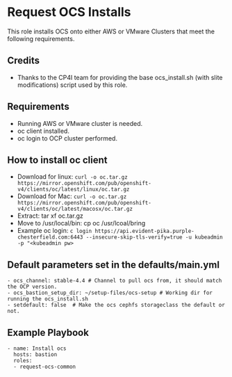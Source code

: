 # Request OCS Installs
This role installs OCS onto either AWS or VMware Clusters that meet the following requirements.

Credits
-------
 - Thanks to the CP4I team for providing the base ocs_install.sh (with slite modifications) script used by this role.

Requirements
------------

 - Running AWS or VMware cluster is needed.
 - oc client installed.
 - oc login to OCP cluster performed.


How to install oc client
------------------------

 - Download for linux: `curl -o oc.tar.gz https://mirror.openshift.com/pub/openshift-v4/clients/oc/latest/linux/oc.tar.gz`
 - Download for Mac: `curl -o oc.tar.gz https://mirror.openshift.com/pub/openshift-v4/clients/oc/latest/macosx/oc.tar.gz`
 - Extract: tar xf oc.tar.gz
 - Move to /usr/local/bin: cp oc /usr/lcoal/bring
 - Example oc login: `c login https://api.evident-pika.purple-chesterfield.com:6443 --insecure-skip-tls-verify=true -u kubeadmin -p "<kubeadmin pw>`


Default parameters set in the defaults/main.yml
------------------

    - ocs_channel: stable-4.4 # Channel to pull ocs from, it should match the OCP version.
    - ocs_bastion_setup_dir: ~/setup-files/ocs-setup # Working dir for running the ocs_install.sh
    - setdefault: false  # Make the ocs cephfs storageclass the default or not.


Example Playbook
----------------

    - name: Install ocs
      hosts: bastion
      roles:
      - request-ocs-common
